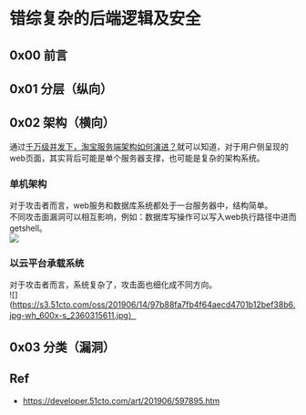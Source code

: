 # 错综复杂的后端逻辑及安全

## 0x00 前言


## 0x01 分层（纵向）


## 0x02 架构（横向）
通过[千万级并发下，淘宝服务端架构如何演进？](https://developer.51cto.com/art/201906/597895.htm)就可以知道，对于用户侧呈现的web页面，其实背后可能是单个服务器支撑，也可能是复杂的架构系统。    

### 单机架构
对于攻击者而言，web服务和数据库系统都处于一台服务器中，结构简单。    
不同攻击面漏洞可以相互影响，例如：数据库写操作可以写入web执行路径中进而getshell。     
![](https://s2.51cto.com/oss/201906/14/a02337d35e38630cb4e0c44b88e8b983.jpg-wh_651x-s_3331278464.jpg)
### 以云平台承载系统
对于攻击者而言，系统复杂了，攻击面也细化成不同方向。    
![](https://s3.51cto.com/oss/201906/14/97b88fa7fb4f64aecd4701b12bef38b6.jpg-wh_600x-s_2360315611.jpg）

## 0x03 分类（漏洞）



## Ref

- https://developer.51cto.com/art/201906/597895.htm
